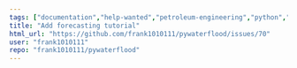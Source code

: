 ```yaml
---
tags: ["documentation","help-wanted","petroleum-engineering","python","reservoir","rust"]
title: "Add forecasting tutorial"
html_url: "https://github.com/frank1010111/pywaterflood/issues/70"
user: "frank1010111"
repo: "frank1010111/pywaterflood"
---
```



